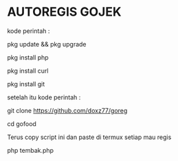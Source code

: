 # AUTOREGIS GOJEK

kode perintah :

pkg update && pkg upgrade

pkg install php

pkg install curl

pkg install git

setelah itu kode perintah : 

git clone https://github.com/doxz77/goreg

cd gofood

Terus copy script ini dan paste di termux setiap mau regis

php tembak.php
